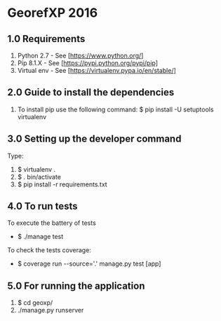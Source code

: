 # GeorefXP 2016

## 1.0 Requirements
 
1. Python 2.7 - See [https://www.python.org/]
2. Pip 8.1.X - See [https://pypi.python.org/pypi/pip]
3. Virtual env - See [https://virtualenv.pypa.io/en/stable/]

## 2.0 Guide to install the dependencies


1. To install pip use the following command: $ pip install -U setuptools virtualenv


## 3.0 Setting up the developer command

Type:
1. $ virtualenv .
2. $ . bin/activate
3. $ pip install -r requirements.txt

## 4.0 To run tests

To execute the battery of tests

- $ ./manage test

To check the tests coverage:

- $ coverage run --source='.' manage.py test [app]

## 5.0 For running the application

1. $ cd geoxp/
2. ./manage.py runserver

